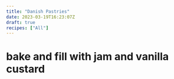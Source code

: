 ```yaml
---
title: "Danish Pastries"
date: 2023-03-19T16:23:07Z
draft: true
recipes: ["All"]
---
```


# bake and fill with jam and vanilla custard